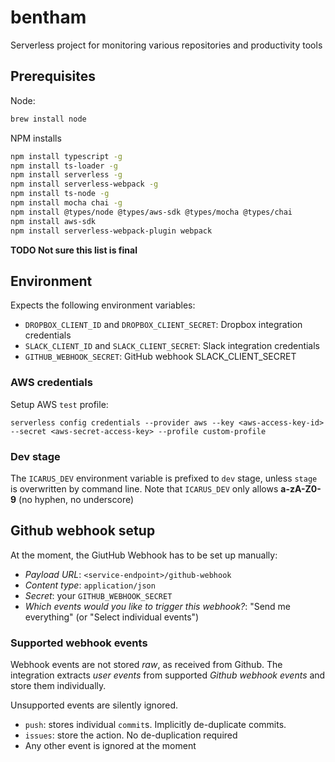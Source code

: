 # bentham

Serverless project for monitoring various repositories and productivity tools

## Prerequisites

Node:

```bash
brew install node
```

NPM installs

```bash
npm install typescript -g
npm install ts-loader -g
npm install serverless -g
npm install serverless-webpack -g
npm install ts-node -g
npm install mocha chai -g
npm install @types/node @types/aws-sdk @types/mocha @types/chai
npm install aws-sdk
npm install serverless-webpack-plugin webpack
```
**TODO Not sure this list is final**


## Environment

Expects the following environment variables:

* `DROPBOX_CLIENT_ID` and `DROPBOX_CLIENT_SECRET`: Dropbox integration credentials
* `SLACK_CLIENT_ID` and `SLACK_CLIENT_SECRET`: Slack integration credentials
* `GITHUB_WEBHOOK_SECRET`: GitHub webhook SLACK_CLIENT_SECRET

### AWS credentials

Setup AWS `test` profile:
```
serverless config credentials --provider aws --key <aws-access-key-id> --secret <aws-secret-access-key> --profile custom-profile
```

### Dev stage

The `ICARUS_DEV` environment variable is prefixed to `dev` stage, unless `stage` is overwritten by command line.
Note that `ICARUS_DEV` only allows **a-zA-Z0-9** (no hyphen, no underscore)

## Github webhook setup

At the moment, the GiutHub Webhook has to be set up manually:

* *Payload URL*: `<service-endpoint>/github-webhook`
* *Content type*: `application/json`
* *Secret*: your `GITHUB_WEBHOOK_SECRET`
* *Which events would you like to trigger this webhook?*: "Send me everything" (or "Select individual events")

### Supported webhook events

Webhook events are not stored *raw*, as received from Github.
The integration extracts *user events* from supported *Github webhook events* and store them individually.

Unsupported events are silently ignored.

* `push`: stores individual `commit`s. Implicitly de-duplicate commits.
* `issues`: store the action. No de-duplication required
* Any other event is ignored at the moment
